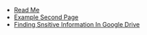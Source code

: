 - [Read Me](README)
- [Example Second Page](second-page)
- [Finding Snsitive Information In Google Drive](https://github.com/itay-tadata/Docs_example/blob/main/Finding%20sensitive%20information%20in%20google%20drive.md)
